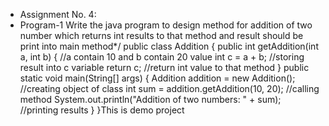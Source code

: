 * Assignment No. 4: 
* Program-1
 Write the java program to design method for 
addition of two number which 
 returns int results to that method 
 and result should be print into main method*/
public class Addition {
public int getAddition(int a, int b) { //a 
contain 10 and b contain 20 value
int c = a + b; //storing result into c 
variable
return c; //return int value to that method
}
public static void main(String[] args) {
Addition addition = new Addition(); 
//creating object of class
int sum = addition.getAddition(10, 20); 
//calling method
System.out.println("Addition of two numbers: 
" + sum); //printing results
}
}This is demo project
